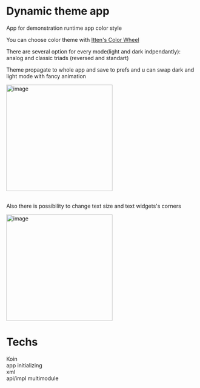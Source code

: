 # Dynamic theme app
App for demonstration runtime app color style

You can choose color theme with [Itten's Color Wheel](https://hudozhnik.online/blog/chvetovoi_krug)

There are several option for every mode(light and dark indpendantly): analog and classic triads (reversed and standart)

Theme propagate to whole app and save to prefs and u can swap dark and light mode with fancy animation

<img width="280" alt="image" src="https://github.com/user-attachments/assets/c807758b-7abd-4554-a9c1-c5803bacea93">  


<br>
<br>

Also there is possibility to change text size and text widgets's corners

<img width="280" alt="image" src="https://github.com/user-attachments/assets/aaeea021-8f5b-4fb6-a0ca-a1e378124867">  




# Techs
Koin <br>
app initializing <br>
xml <br>
api/impl multimodule <br>
